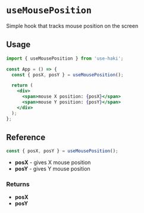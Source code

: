 # `useMousePosition`

Simple hook that tracks mouse position on the screen

## Usage

```jsx
import { useMousePosition } from 'use-haki';

const App = () => {
  const { posX, posY } = useMousePosition();

  return (
    <div>
      <span>mouse X position: {posX}</span>
      <span>mouse Y position: {posY}</span>
    </div>
  );
};
```

## Reference

```ts
const { posX, posY } = useMousePosition();
```

- **posX** - gives X mouse position
- **posY** - gives Y mouse position

### Returns

- **posX**
- **posY**
